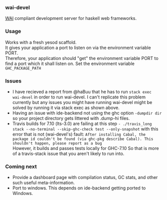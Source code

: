 ### wai-devel
[WAI] compliant development server for haskell web frameworks.

### Usage
Works with a fresh yesod scaffold.  
It gives your application a port to listen on via the environment variable PORT.  
Therefore, your application should "get" the environment variable PORT to find a port which it shall listen on.
Set the environment variable `GHC_PACKAGE_PATH`

### Issues

- I have recieved a report from @haBuu that he has to run `stack exec wai-devel` in order to run wai-devel.
I can't replicate this problem currently but any issues you might have running wai-devel might be solved by running it via stack exec as shown above.
- Having an issue with ide-backend not using the ghc option `-dumpdir dir` so your project directory gets littered with .dump-hi files.
- Travis builds for 7.10 (lts-3.0) are failing at this step `- ./travis_long stack --no-terminal --skip-ghc-check test --only-snapshot` with this error that is not (wai-devel's) fault: `After installing Cabal, the package id couldn't be found (via ghc-pkg describe Cabal). This shouldn't happen, please report as a bug`  
However, it builds and passes tests locally for GHC-7.10 So that is more of a travis-stack issue that you aren't likely to run into.

### Coming next

- Provide a dashboard page with compilation status, GC stats, and other such useful meta-information.
- Port to windows. This depends on ide-backend getting ported to Windows.

[WAI]: www.yesodweb.com/book/web-application-interface
